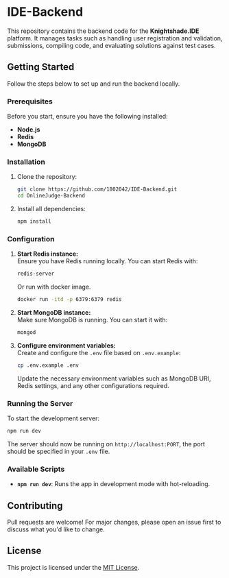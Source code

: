 # IDE-Backend

This repository contains the backend code for the **Knightshade.IDE** platform. It manages tasks such as handling user registration and validation, submissions, compiling code, and evaluating solutions against test cases.

## Getting Started

Follow the steps below to set up and run the backend locally.

### Prerequisites

Before you start, ensure you have the following installed:

- **Node.js**
- **Redis**
- **MongoDB**

### Installation

1. Clone the repository:

   ```bash
   git clone https://github.com/1802042/IDE-Backend.git
   cd OnlineJudge-Backend
   ```

2. Install all dependencies:

   ```bash
   npm install
   ```

### Configuration

1. **Start Redis instance:**  
   Ensure you have Redis running locally. You can start Redis with:

   ```bash
   redis-server
   ```

   Or run with docker image.

   ```bash
   docker run -itd -p 6379:6379 redis
   ```

2. **Start MongoDB instance:**  
   Make sure MongoDB is running. You can start it with:

   ```bash
   mongod
   ```

3. **Configure environment variables:**  
   Create and configure the `.env` file based on `.env.example`:

   ```bash
   cp .env.example .env
   ```

   Update the necessary environment variables such as MongoDB URI, Redis settings, and any other configurations required.

### Running the Server

To start the development server:

```bash
npm run dev
```

The server should now be running on `http://localhost:PORT`, the port should be specified in your `.env` file.

### Available Scripts

- **`npm run dev`**: Runs the app in development mode with hot-reloading.

## Contributing

Pull requests are welcome! For major changes, please open an issue first to discuss what you'd like to change.

## License

This project is licensed under the [MIT License](LICENSE).
